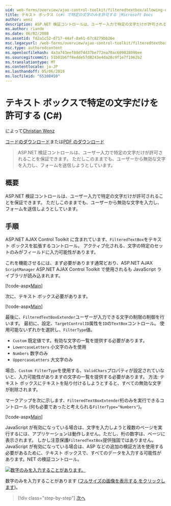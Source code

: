 ```yaml
---
uid: web-forms/overview/ajax-control-toolkit/filteredtextbox/allowing-only-certain-characters-in-a-text-box-cs
title: テキスト ボックス (c#) で特定の文字のみを許可する |Microsoft Docs
author: wenz
description: ASP.NET 検証コントロールは、ユーザー入力で特定の文字だけが許可されることを保証できます。 ただしこれができない無効な入力からユーザー.
ms.author: riande
ms.date: 06/02/2008
ms.assetid: fd2a1c52-d717-44af-8a61-67c8279bb26e
msc.legacyurl: /web-forms/overview/ajax-control-toolkit/filteredtextbox/allowing-only-certain-characters-in-a-text-box-cs
msc.type: authoredcontent
ms.openlocfilehash: 4a3a743eef80d74d37be772ea70ac609028090ee
ms.sourcegitcommit: 51b01b6ff8edde57d8243e4da28c9f1e7f1962b2
ms.translationtype: MT
ms.contentlocale: ja-JP
ms.lasthandoff: 05/06/2019
ms.locfileid: "65108450"
---
```

# <a name="allowing-only-certain-characters-in-a-text-box-c"></a>テキスト ボックスで特定の文字だけを許可する (C#)

によって[Christian Wenz](https://github.com/wenz)

[コードのダウンロード](http://download.microsoft.com/download/4/c/2/4c2def7a-0d23-4055-91f9-1f18504167d7/FilteredTextBox0.cs.zip)または[PDF のダウンロード](http://download.microsoft.com/download/b/6/a/b6ae89ee-df69-4c87-9bfb-ad1eb2b23373/filteredtextbox0CS.pdf)

> ASP.NET 検証コントロールは、ユーザー入力で特定の文字だけが許可されることを保証できます。 ただしこのままでも、ユーザーから無効な文字を入力し、フォームを送信しようとしています。

## <a name="overview"></a>概要

ASP.NET 検証コントロールは、ユーザー入力で特定の文字だけが許可されることを保証できます。 ただしこのままでも、ユーザーから無効な文字を入力し、フォームを送信しようとしています。

## <a name="steps"></a>手順

ASP.NET AJAX Control Toolkit に含まれています、`FilteredTextBox`をテキスト ボックスを拡張するコントロール。 アクティブ化される、文字の特定のセットのみがフィールドに入力可能性があります。

これを機能させるには、まず必要があります通常どおり、ASP.NET AJAX `ScriptManager` ASP.NET AJAX Control Toolkit で使用されるも JavaScript ライブラリが読み込まれます。

[!code-aspx[Main](allowing-only-certain-characters-in-a-text-box-cs/samples/sample1.aspx)]

次に、テキスト ボックス必要があります。

[!code-aspx[Main](allowing-only-certain-characters-in-a-text-box-cs/samples/sample2.aspx)]

最後に、`FilteredTextBoxExtender`ユーザーが入力できる文字の制限の制御を行います。 最初に、設定、`TargetControlID`属性を`ID`の`TextBox`コントロール。 使用可能ないずれかを選択し、`FilterType`値。

- `Custom` 既定値です。有効な文字の一覧を提供する必要があります。
- `LowercaseLetters` 小文字のみを使用
- `Numbers` 数字のみ
- `UppercaseLetters` 大文字のみ

場合、`Custom FilterType`を使用する、`ValidChars`プロパティが設定されていないと、入力可能性がありますの文字の一覧を提供する必要があります。 方法: テキスト ボックスにテキストを貼り付けるしようとすると、すべての無効な文字が削除されます。

マークアップを次に示します、`FilteredTextBoxExtender`桁のみを実行できるコントロール (何も必要であったと考えられる`FilterType="Numbers"`)。

[!code-aspx[Main](allowing-only-certain-characters-in-a-text-box-cs/samples/sample3.aspx)]

JavaScript が有効になっている場合は、文字を入力しようと複数のページを実行するには、アプリケーションは動作しません。ただし、桁の数字は、ページに表示されます。 しかし注意保護`FilteredTextBox`提供強固ではありません。JavaScript が有効になっている場合は、ASP などの追加の検証方法を使用する必要があるために、テキスト ボックスで、すべてのデータを入力する可能性があります。NET の検証コントロール。

[![数字のみを入力することがあります。](allowing-only-certain-characters-in-a-text-box-cs/_static/image2.png)](allowing-only-certain-characters-in-a-text-box-cs/_static/image1.png)

数字のみを入力することがあります ([フルサイズの画像を表示する をクリックします](allowing-only-certain-characters-in-a-text-box-cs/_static/image3.png))。

> [!div class="step-by-step"]
> [次へ](allowing-only-certain-characters-in-a-text-box-vb.md)
